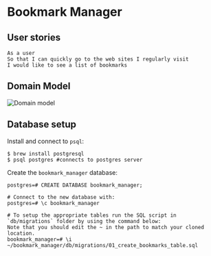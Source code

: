 # Bookmark Manager

## User stories

```
As a user
So that I can quickly go to the web sites I regularly visit
I would like to see a list of bookmarks
```

## Domain Model

![Domain model](https://github.com/jo-quin/bookmark_manager/blob/master/domain_model.png)


## Database setup

Install and connect to `psql`:
```
$ brew install postgresql
$ psql postgres #connects to postgres server
```

Create the `bookmark_manager` database:
```
postgres=# CREATE DATABASE bookmark_manager;

# Connect to the new database with:
postgres=# \c bookmark_manager

# To setup the appropriate tables run the SQL script in `db/migrations` folder by using the command below:
Note that you should edit the ~ in the path to match your cloned location.
bookmark_manager=# \i ~/bookmark_manager/db/migrations/01_create_bookmarks_table.sql
```
